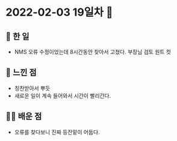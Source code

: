 # 2022-02-03 19일차 📆

## 📃 한 일

- NMS 오류 수정이었는데 8시간동안 찾아서 고쳤다. 부장님 검토 원트 컷

## 📝 느낀 점

- 칭찬받아서 뿌듯
- 새로운 일이 계속 들어와서 시간이 빨리간다.

## 👨‍💼 배운 점

- 오류를 찾다보니 진짜 등잔밑이 어둡다.